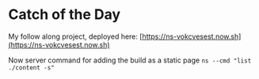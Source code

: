 # Catch of the Day

My follow along project, deployed here: [https://ns-vokcvesest.now.sh](https://ns-vokcvesest.now.sh)


Now server command for adding the build as a static page
`ns --cmd "list ./content -s"`